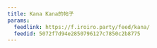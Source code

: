 ```yaml
---
title: Kana Kana的帖子
params:
  feedlink: https://f.iroiro.party/feed/kana/
  feedid: 5072f7d94e2850796127c7850c2b8775
---
```

